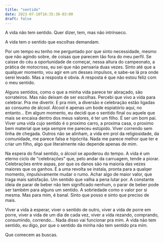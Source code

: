```yaml
---
title: "sentido"
date: 2023-07-10T16:35:38-03:00
draft: false
---
```


A vida não tem sentido.
Quer dizer, tem, mas não intrínseco.

A vida tem o sentido que escolhas demandam.

Por um tempo eu tenho me perguntado por que sinto necessidade, mesmo que não agindo sobre, de coisas que parecem tão fora do meu perfil. Se caisse do céu a oportunidade de começar, nessa altura do campeonato, a prática de motocross, eu sei que não pensaria duas vezes. Sinto até que a qualquer momento, vou agir em um desses impulsos, e sabe-se lá pra onde serei levado. Mas a resposta é obvia. A resposta é que não estou feliz com o meu sentido.
 
Alguns sentidos, como o que a minha vida parece ter abraçado, são sorrateiros. Mas não deixam de ser escolhas. Percebi que vivo a vida para celebrar. Pra me divertir. E pra mim, a diversão e celebração estão ligadas ao consumo de álcool. Álcool é apenas um bode espiatório aqui, no entanto... Em algum momento, eu decidi que o sentido final ou aquele que mais se encaixa dentro dos meus valores, é ter um filho. É ser um bom pai. Viver uma vida cujo sentido é o proximo carro, a proxima casa, o proximo bem material que seja sempre me pareceu estúpido. Viver correndo sem linha de chegada. Outros não se alinham, a vida em prol da religiosidade, da comunidade, me parece falsa e hipócrita. Nada me parece melhor que ter e criar um filho, algo que literalmente não depende apenas de mim.

Na espera do final sentido, o álcool se apoderou do tempo. A vida é um eterno ciclo de "celebrações" que, pelo andar da carruagem, tende a piorar. Celebrações entre aspas, por que os danos são na maioria das vezes maiores que os ganhos. E a uma revolta se instala, pronta para a qualqer momento, impulsivamente mudar o rumo. Achar algo de maior valor, que traga mais satisfação. Um sentido que valha a pena lutar por. A constante ideia de parar de beber não tem significado nenhum, o parar de beber pode ser também para alguns um sentido. A sobriedade como o valor por si mesma. Mas para mim, é banal. Sinto que posso e sinto que preciso de mais.

Viver a vida à esperar, viver o sentido de outro, viver a vida de porre em porre, viver a vida de um dia de cada vez, viver a vida rezando, comprando, consumindo, correndo... Nada disso vai funcionar pra mim. A vida não tem sentido, eu digo, por que o sentido da minha não tem sentido pra mim. 

Que comecem as buscas.

